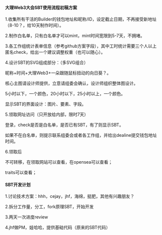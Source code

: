 #### 大理Web3大会SBT使用流程初稿方案

1.收集所有干活的Builder的钱包地址和昵称/ID，设定截止日期，不再接受新地址（8-10？，给10天制作时间）。

2.制作白名单，只有白名单才可以mint，mint时间宽限到5-7天，不拥堵。

3.各工作组统计表单信息（参考github方案字段），其中工时统计需要三个人以上匿名check，给出一个建议调整权重（也可以随心）。

4.设计SBT的SVG组成部分：（多SVG组合）

昵称+时间+大理Web3+一朵跟随鼠标扭动的向日葵？。

核心主图请设计师提供，立意请组委会确认，设计师组织整体图设计。

5小时以下，一个颜色，20小时以下，25小时以上，一个颜色。

显示SBT的界面设计：图片、要素、字段。

5.领取网址访问（只开放给内部，限时7天）

登录，check是否是白名单，是否已有SBT，有了则显示SBT。

如果不在白名单，则提示联系组委会或者各工作组，并给出dealine提交钱包地址时间。

6.领取后

不可转移，在领取网站可以查看，在opensea可以查看；

traits可以查看；

#### SBT开发计划

1.讨论技术方案：hhh，cejay，jhf，海绵，挺肥，其他有兴趣朋友？

2.拆分工作量，分工，fork原理SBT，开始开发

3.两天一次进度review

4.jhf做PM，娃哈哈，提供基础代码（原来的SBT代码）







